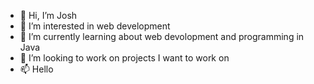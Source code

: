 - 👋 Hi, I’m Josh
- 👀 I’m interested in web development
- 🌱 I’m currently learning about web devolopment and programming in Java
- 💞️ I’m looking to work on projects I want to work on
- 📫 Hello

<!---
joshButWhy/joshButWhy is a ✨ special ✨ repository because its `README.md` (this file) appears on your GitHub profile.
You can click the Preview link to take a look at your changes.
--->

